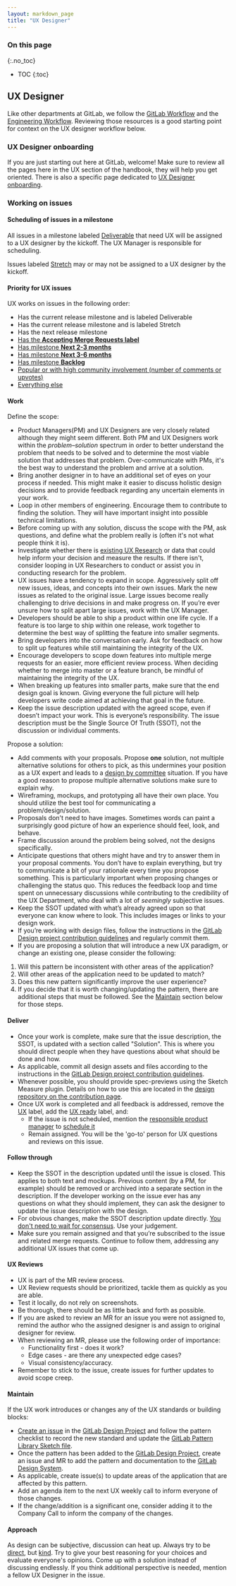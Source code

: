 ```yaml
---
layout: markdown_page
title: "UX Designer"
---
```


### On this page

{:.no_toc}

- TOC
{:toc}

## UX Designer

Like other departments at GitLab, we follow the [GitLab Workflow](/handbook/communication/#everything-starts-with-an-issue) and the [Engineering Workflow](/handbook/engineering/workflow/). Reviewing those resources is a good starting point for context on the UX designer workflow below.

### UX Designer onboarding

If you are just starting out here at GitLab, welcome! Make sure to review all the pages here in the UX section of the handbook, they will help you get oriented. There is also a specific page dedicated to [UX Designer onboarding](/handbook/engineering/ux/uxdesigner-onboarding).

### Working on issues

#### Scheduling of issues in a milestone
All issues in a milestone labeled [Deliverable](https://gitlab.com/groups/gitlab-org/issues?state=opened&label_name%5B%5D=Deliverable) that need UX will be assigned to a UX designer by the kickoff. The UX Manager is responsible for scheduling.

Issues labeled [Stretch](https://gitlab.com/groups/gitlab-org/-/issues?scope=all&utf8=%E2%9C%93&state=opened&label_name[]=Stretch) may or may not be assigned to a UX designer by the kickoff. 

#### Priority for UX issues
UX works on issues in the following order:
* Has the current release milestone and is labeled Deliverable
* Has the current release milestone and is labeled Stretch
* Has the next release milestone
* [Has the **Accepting Merge Requests label**](https://gitlab.com/groups/gitlab-org/-/issues?scope=all&utf8=%E2%9C%93&state=opened&label_name[]=Accepting%20Merge%20Requests)
* [Has milestone **Next 2-3 months**](https://gitlab.com/groups/gitlab-org/issues?scope=all&state=opened&utf8=%E2%9C%93&milestone_title=Next+2-3+months&label_name%5B%5D=UX)
* [Has milestone **Next 3-6 months**](https://gitlab.com/groups/gitlab-org/issues?scope=all&state=opened&utf8=%E2%9C%93&milestone_title=Next+3-6+months&label_name%5B%5D=UX)
* [Has milestone **Backlog**](https://gitlab.com/groups/gitlab-org/issues?scope=all&state=opened&utf8=%E2%9C%93&milestone_title=Backlog&label_name%5B%5D=UX)
* [Popular or with high community involvement (number of comments or upvotes)](https://gitlab.com/groups/gitlab-org/issues?label_name%5B%5D=UX&scope=all&sort=upvotes_desc&state=opened)
* [Everything else](https://gitlab.com/groups/gitlab-org/-/issues?scope=all&utf8=%E2%9C%93&state=opened&label_name[]=UX)

#### Work
Define the scope:
* Product Managers(PM) and UX Designers are very closely related although they might seem different. Both PM and UX Designers work within the _problem–solution_ spectrum in order to better understand the problem that needs to be solved and to determine the most viable solution that addresses that problem. Over-communicate with PMs, it's the best way to understand the problem and arrive at a solution.
* Bring another designer in to have an additional set of eyes on your process if needed. This might make it easier to discuss holistic design decisions and to provide feedback regarding any uncertain elements in your work.
* Loop in other members of engineering. Encourage them to contribute to finding the solution. They will have important insight into possible technical limitations.
* Before coming up with any solution, discuss the scope with the PM, ask questions, and define what the problem really is (often it's not what people think it is).
* Investigate whether there is [existing UX Research](/handbook/engineering/ux/ux-research#ux-research-archive) or data that could help inform your decision and measure the results. If there isn't, consider looping in UX Researchers to conduct or assist you in conducting research for the problem.
* UX issues have a tendency to expand in scope. Aggressively split off new issues, ideas, and concepts into their own issues. Mark the new issues as related to the original issue. Large issues become really challenging to drive decisions in and make progress on. If you’re ever unsure how to split apart large issues, work with the UX Manager.
* Developers should be able to ship a product within one life cycle. If a feature is too large to ship within one release, work together to determine the best way of splitting the feature into smaller segments.
* Bring developers into the conversation early. Ask for feedback on how to split up features while still maintaining the integrity of the UX.
* Encourage developers to scope down features into multiple merge requests for an easier, more efficient review process. When deciding whether to merge into master or a feature branch, be mindful of maintaining the integrity of the UX.
* When breaking up features into smaller parts, make sure that the end design goal is known. Giving everyone the full picture will help developers write code aimed at achieving that goal in the future.
* Keep the issue description updated with the agreed scope, even if doesn’t impact your work. This is everyone’s responsibility. The issue description must be the Single Source Of Truth (SSOT), not the discussion or individual comments.

Propose a solution:
* Add comments with your proposals. Propose **one** solution, not multiple alternative solutions for others to pick, as this undermines your position as a UX expert and leads to a [design by committee](https://en.wikipedia.org/wiki/Design_by_committee) situation. If you have a good reason to propose multiple alternative solutions make sure to explain why.
* Wireframing, mockups, and prototyping all have their own place. You should utilize the best tool for communicating a problem/design/solution.
* Proposals don't need to have images. Sometimes words can paint a surprisingly good picture of how an experience should feel, look, and behave.
* Frame discussion around the problem being solved, not the designs specifically.
* Anticipate questions that others might have and try to answer them in your proposal comments. You don’t have to explain everything, but try to communicate a bit of your rationale every time you propose something. This is particularly important when proposing changes or challenging the status quo. This reduces the feedback loop and time spent on unnecessary discussions while contributing to the credibility of the UX Department, who deal with a lot of *seemingly* subjective issues.
* Keep the SSOT updated with what’s already agreed upon so that everyone can know where to look. This includes images or links to your design work.
* If you’re working with design files, follow the instructions in the [GitLab Design project contribution guidelines][gitlab-design-project-contribution-guidelines] and regularly commit them.
* If you are proposing a solution that will introduce a new UX paradigm, or change an existing one, please consider the following: 
1. Will this pattern be inconsistent with other areas of the application? 
1. Will other areas of the application need to be updated to match? 
1. Does this new pattern significantly improve the user experience? 
1. If you decide that it is worth changing/updating the pattern, there are additional steps that must be followed. See the [Maintain](/handbook/engineering/ux/ux-designer#maintain) section below for those steps.

#### Deliver

* Once your work is complete, make sure that the issue description, the SSOT, is updated with a section called "Solution". This is where you should direct people when they have questions about what should be done and how.
* As applicable, commit all design assets and files according to the instructions in the [GitLab Design project contribution guidelines][gitlab-design-project-contribution-guidelines].
* Whenever possible, you should provide spec-previews using the Sketch Measure plugin. Details on how to use this are located in the [design repository on the contribution page](https://gitlab.com/gitlab-org/gitlab-design/blob/master/CONTRIBUTING.md#superpowers-).
* Once UX work is completed and all feedback is addressed, remove the [UX][ux-label] label, add the [UX ready][ux-ready-label] label, and:
    * If the issue is not scheduled, mention the [responsible product manager](/handbook/product/#who-to-talk-to-for-what) to [schedule it](/handbook/engineering/workflow/#scheduling-issues)
    * Remain assigned. You will be the 'go-to' person for UX questions and reviews on this issue.

#### Follow through

* Keep the SSOT in the description updated until the issue is closed. This applies to both text and mockups. Previous content (by a PM, for example) should be removed or archived into a separate section in the description. If the developer working on the issue ever has any questions on what they should implement, they can ask the designer to update the issue description with the design.
* For obvious changes, make the SSOT description update directly. [You don't need to wait for consensus](/handbook/values/). Use your judgement.
* Make sure you remain assigned and that you’re subscribed to the issue and related merge requests. Continue to follow them, addressing any additional UX issues that come up.

#### UX Reviews

* UX is part of the MR review process.
* UX Review requests should be prioritized, tackle them as quickly as you are able.
* Test it locally, do not rely on screenshots.
* Be thorough, there should be as little back and forth as possible.
* If you are asked to review an MR for an issue you were not assigned to, remind the author who the assigned designer is and assign to original designer for review.
* When reviewing an MR, please use the following order of importance:
    * Functionality first - does it work?
    * Edge cases - are there any unexpected edge cases?
    * Visual consistency/accuracy.
* Remember to stick to the issue, create issues for further updates to avoid scope creep.

#### Maintain

If the UX work introduces or changes any of the UX standards or building blocks:

* [Create an issue](https://gitlab.com/gitlab-org/gitlab-design/issues/new?issuable_template=UX%20Pattern) in the [GitLab Design Project](https://gitlab.com/gitlab-org/gitlab-design) and follow the pattern checklist to record the new standard and update the [GitLab Pattern Library Sketch file](https://gitlab.com/gitlab-org/gitlab-design/blob/master/gitlab-pattern-library.sketch).
* Once the pattern has been added to the [GitLab Design Project](https://gitlab.com/gitlab-org/gitlab-design), create an issue and MR to add the pattern and documentation to the [GitLab Design System](https://gitlab.com/gitlab-org/design.gitlab.com).
* As applicable, create issue(s) to update areas of the application that are affected by this pattern. 
* Add an agenda item to the next UX weekly call to inform everyone of those changes.
* If the change/addition is a significant one, consider adding it to the Company Call to inform the company of the changes.

#### Approach

As design can be subjective, discussion can heat up. Always try to be [direct](/handbook/values/#directness), but [kind](/handbook/values/#kindness). Try to give your best reasoning for your choices and evaluate everyone's opinions. Come up with a solution instead of discussing endlessly. If you think additional perspective is needed, mention a fellow UX Designer in the issue.

[ux-guide]: https://docs.gitlab.com/ee/development/ux_guide/
[ux-label]: https://gitlab.com/groups/gitlab-org/issues?scope=all&state=opened&utf8=%E2%9C%93&label_name%5B%5D=UX
[ux-ready-label]: https://gitlab.com/groups/gitlab-org/issues?scope=all&state=opened&utf8=%E2%9C%93&label_name%5B%5D=UX+ready
[gitlab-design-project-contribution-guidelines]: https://gitlab.com/gitlab-org/gitlab-design/blob/master/CONTRIBUTING.md
[twitter-sheet]: https://docs.google.com/spreadsheets/d/1GDAUNujD1-eRYxAj4FIYbCyy8ltCwwIWqVTd9-gf4wA/edit
